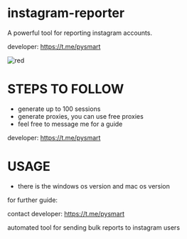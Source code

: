 # instagram-reporter
A powerful tool for reporting instagram accounts.

developer: https://t.me/pysmart


![red](https://github.com/user-attachments/assets/64fa7546-fdf0-414d-a4ba-6b45df0944be)


# STEPS TO FOLLOW
- generate up to 100 sessions
- generate proxies, you can use free proxies
- feel free to message me for a guide

developer: https://t.me/pysmart

# USAGE
- there is the windows os version and mac os version

for further guide:

contact developer: https://t.me/pysmart

automated tool for sending bulk reports to instagram users
